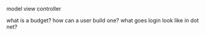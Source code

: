 model view controller

what is a budget?
how can a user build one?
what goes login look like in dot net?